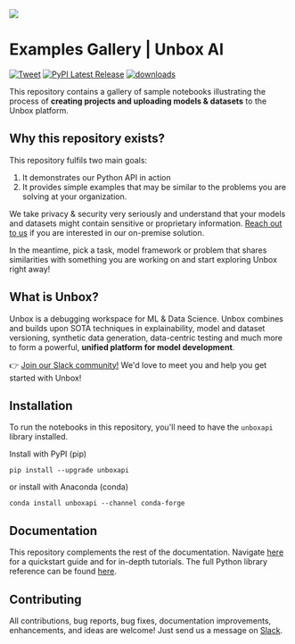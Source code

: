 <div align="left">
  <img src="logo-blue-text.svg"><br>
</div>

# Examples Gallery | Unbox AI

[![Tweet](https://img.shields.io/twitter/url/http/shields.io.svg?style=social)](https://twitter.com/intent/tweet?text=Unbox:%20The%20debugging%20workspace%20for%20ML%20&url=https://github.com/unboxai&via=unbox_ai&hashtags=mlops)
[![PyPI Latest Release](https://img.shields.io/pypi/v/unboxapi.svg)](https://pypi.org/project/unboxapi/)
[![downloads](https://pepy.tech/badge/unboxapi)](https://pepy.tech/project/unboxapi)

This repository contains a gallery of sample notebooks illustrating the process of **creating projects and uploading models & datasets** to the Unbox platform.

## Why this repository exists?

This repository fulfils two main goals:

1. It demonstrates our Python API in action
2. It provides simple examples that may be similar to the problems you are solving at your organization.

We take privacy & security very seriously and understand that your models and datasets might contain sensitive or proprietary information. [Reach out to us](mailto:founders@unbox.ai) if you are interested in our on-premise solution.

In the meantime, pick a task, model framework or problem that shares similarities with something you are working on and start exploring Unbox right away!

## What is Unbox?

Unbox is a debugging workspace for ML & Data Science. Unbox combines and builds upon SOTA techniques in explainability, model and dataset versioning, synthetic data generation, data-centric testing and much more to form a powerful, **unified platform for model development**.

👉 [Join our Slack community!](https://l.linklyhq.com/l/1DG73) We'd love to meet you and help you get started with Unbox!

## Installation

To run the notebooks in this repository, you'll need to have the `unboxapi` library installed.

Install with PyPI (pip)

```console
pip install --upgrade unboxapi
```

or install with Anaconda (conda)

```console
conda install unboxapi --channel conda-forge
```

## Documentation

This repository complements the rest of the documentation. Navigate [here](https://docs.unbox.ai) for a quickstart guide and for in-depth tutorials. The full Python library reference can be found [here](https://reference.unbox.ai).

## Contributing

All contributions, bug reports, bug fixes, documentation improvements, enhancements, and ideas are welcome! Just send us a message on [Slack](https://l.linklyhq.com/l/1DG73).
